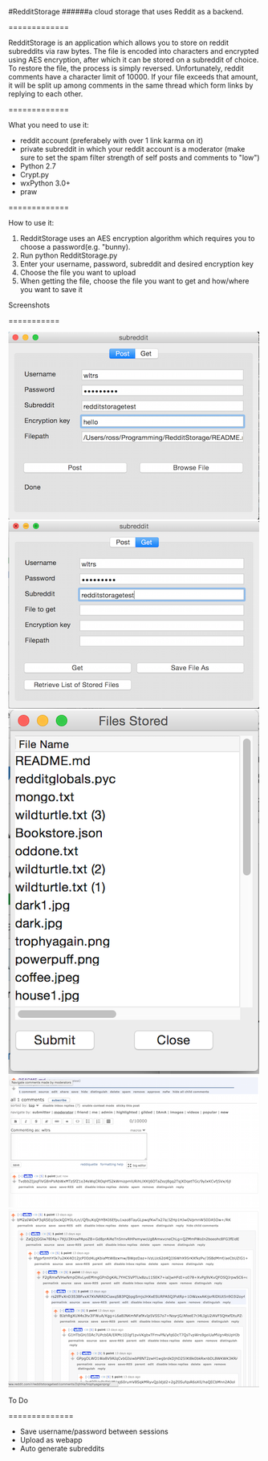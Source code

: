 #RedditStorage
######a cloud storage that uses Reddit as a backend. 

=============

RedditStorage is an application which allows you to store on reddit subreddits via raw bytes. The file is encoded into characters and encrypted using AES encryption, after which it can be stored on a subreddit of choice. To restore the file, the process is simply reversed. Unfortunately, reddit comments have a character limit of 10000. If your file exceeds that amount, it will be split up among comments in the same thread which form links by replying to each other. 

=============

What you need to use it:
* reddit account (preferabely with over 1 link karma on it)
* private subreddit in which your reddit account is a moderator (make sure to set the spam filter strength of self posts and comments to "low")
* Python 2.7
* Crypt.py
* wxPython 3.0+
* praw

=============

How to use it:

1. RedditStorage uses an AES encryption algorithm which requires you to choose a password(e.g. "bunny).
2. Run python RedditStorage.py
3. Enter your username, password, subreddit and desired encryption key
4. Choose the file you want to upload
5. When getting the file, choose the file you want to get and how/where you want to save it


Screenshots


===========

![ss1](screenshot1.png "Post")
![ss2](screenshot2.png "Get")
![ss3](screenshot3.png "See which files are uploaded")
![ss4](screenshot4.png "README.md uploaded")
![ss5](screenshot5.png "Big file made up of linked comments")


To Do

==============

* Save username/password between sessions
* Upload as webapp
* Auto generate subreddits
